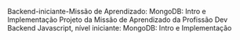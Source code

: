 Backend-iniciante-Missão de Aprendizado: MongoDB: Intro e Implementação
Projeto da Missão de Aprendizado da Profissão Dev Backend Javascript, nível iniciante: MongoDB: Intro e Implementação
